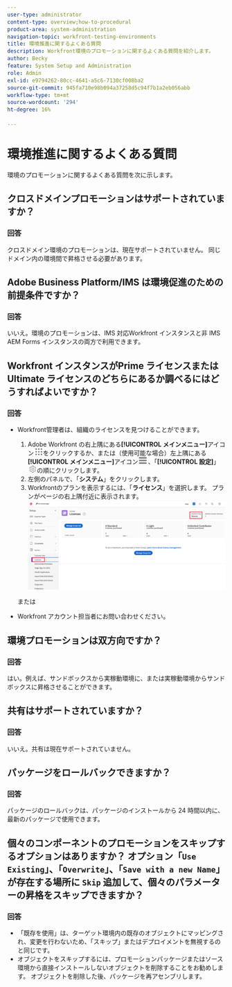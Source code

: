 ```yaml
---
user-type: administrator
content-type: overview;how-to-procedural
product-area: system-administration
navigation-topic: workfront-testing-environments
title: 環境推進に関するよくある質問
description: Workfront環境のプロモーションに関するよくある質問を紹介します。
author: Becky
feature: System Setup and Administration
role: Admin
exl-id: e9794262-80cc-4641-a5c6-7130cf008ba2
source-git-commit: 945fa710e98b094a37258d5c94f7b1a2eb056abb
workflow-type: tm+mt
source-wordcount: '294'
ht-degree: 16%

---
```


# 環境推進に関するよくある質問

環境のプロモーションに関するよくある質問を次に示します。

## クロスドメインプロモーションはサポートされていますか？

### 回答

クロスドメイン環境のプロモーションは、現在サポートされていません。 同じドメイン内の環境間で昇格させる必要があります。

## Adobe Business Platform/IMS は環境促進のための前提条件ですか？

### 回答

いいえ。環境のプロモーションは、IMS 対応Workfront インスタンスと非 IMS AEM Forms インスタンスの両方で利用できます。

## Workfront インスタンスがPrime ライセンスまたはUltimate ライセンスのどちらにあるか調べるにはどうすればよいですか？

### 回答

* Workfront管理者は、組織のライセンスを見つけることができます。

   1. Adobe Workfront の右上隅にある&#x200B;**[!UICONTROL メインメニュー]**&#x200B;アイコン![メインメニュー](/help/_includes/assets/main-menu-icon.png)をクリックするか、または（使用可能な場合）左上隅にある&#x200B;**[!UICONTROL メインメニュー]**&#x200B;アイコン![メインメニュー](/help/_includes/assets/main-menu-icon-left-nav.png)、「**[!UICONTROL 設定]**」![設定アイコン](/help/_includes/assets/gear-icon-setup.png)の順にクリックします。
   1. 左側のパネルで、「**システム**」をクリックします。
   1. Workfrontのプランを表示するには、「**ライセンス**」を選択します。
プランがページの右上隅付近に表示されます。
      ![&#x200B; 計画の検索 &#x200B;](assets/locate-plan.png)

  または
* Workfront アカウント担当者にお問い合わせください。

## 環境プロモーションは双方向ですか？

### 回答

はい。例えば、サンドボックスから実稼動環境に、または実稼動環境からサンドボックスに昇格させることができます。

## 共有はサポートされていますか？

### 回答

いいえ。共有は現在サポートされていません。

## パッケージをロールバックできますか？

### 回答

パッケージのロールバックは、パッケージのインストールから 24 時間以内に、最新のパッケージで使用できます。

## 個々のコンポーネントのプロモーションをスキップするオプションはありますか？ オプション「`Use Existing`」、「`Overwrite`」、「`Save with a new Name`」が存在する場所に `Skip` 追加して、個々のパラメーターの昇格をスキップできますか？

### 回答

* 「既存を使用」は、ターゲット環境内の既存のオブジェクトにマッピングされ、変更を行わないため、「スキップ」またはデプロイメントを無視するのと同じです。
* オブジェクトをスキップするには、プロモーションパッケージまたはソース環境から直接インストールしないオブジェクトを削除することをお勧めします。 オブジェクトを削除した後、パッケージを再アセンブリします。
